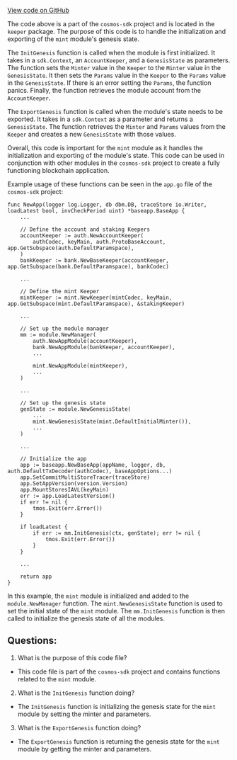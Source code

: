 [View code on GitHub](https://github.com/cosmos/cosmos-sdk/blob/main/x/mint/keeper/genesis.go)

The code above is a part of the `cosmos-sdk` project and is located in the `keeper` package. The purpose of this code is to handle the initialization and exporting of the `mint` module's genesis state. 

The `InitGenesis` function is called when the module is first initialized. It takes in a `sdk.Context`, an `AccountKeeper`, and a `GenesisState` as parameters. The function sets the `Minter` value in the `Keeper` to the `Minter` value in the `GenesisState`. It then sets the `Params` value in the `Keeper` to the `Params` value in the `GenesisState`. If there is an error setting the `Params`, the function panics. Finally, the function retrieves the module account from the `AccountKeeper`.

The `ExportGenesis` function is called when the module's state needs to be exported. It takes in a `sdk.Context` as a parameter and returns a `GenesisState`. The function retrieves the `Minter` and `Params` values from the `Keeper` and creates a new `GenesisState` with those values.

Overall, this code is important for the `mint` module as it handles the initialization and exporting of the module's state. This code can be used in conjunction with other modules in the `cosmos-sdk` project to create a fully functioning blockchain application. 

Example usage of these functions can be seen in the `app.go` file of the `cosmos-sdk` project:

```
func NewApp(logger log.Logger, db dbm.DB, traceStore io.Writer, loadLatest bool, invCheckPeriod uint) *baseapp.BaseApp {
    ...

    // Define the account and staking Keepers
    accountKeeper := auth.NewAccountKeeper(
        authCodec, keyMain, auth.ProtoBaseAccount, app.GetSubspace(auth.DefaultParamspace),
    )
    bankKeeper := bank.NewBaseKeeper(accountKeeper, app.GetSubspace(bank.DefaultParamspace), bankCodec)

    ...

    // Define the mint Keeper
    mintKeeper := mint.NewKeeper(mintCodec, keyMain, app.GetSubspace(mint.DefaultParamspace), &stakingKeeper)

    ...

    // Set up the module manager
    mm := module.NewManager(
        auth.NewAppModule(accountKeeper),
        bank.NewAppModule(bankKeeper, accountKeeper),
        ...

        mint.NewAppModule(mintKeeper),
        ...
    )

    ...

    // Set up the genesis state
    genState := module.NewGenesisState(
        ...
        mint.NewGenesisState(mint.DefaultInitialMinter()),
        ...
    )

    ...

    // Initialize the app
    app := baseapp.NewBaseApp(appName, logger, db, auth.DefaultTxDecoder(authCodec), baseAppOptions...)
    app.SetCommitMultiStoreTracer(traceStore)
    app.SetAppVersion(version.Version)
    app.MountStoresIAVL(keyMain)
    err := app.LoadLatestVersion()
    if err != nil {
        tmos.Exit(err.Error())
    }

    if loadLatest {
        if err := mm.InitGenesis(ctx, genState); err != nil {
            tmos.Exit(err.Error())
        }
    }

    ...

    return app
}
``` 

In this example, the `mint` module is initialized and added to the `module.NewManager` function. The `mint.NewGenesisState` function is used to set the initial state of the `mint` module. The `mm.InitGenesis` function is then called to initialize the genesis state of all the modules.
## Questions: 
 1. What is the purpose of this code file?
- This code file is part of the `cosmos-sdk` project and contains functions related to the `mint` module.

2. What is the `InitGenesis` function doing?
- The `InitGenesis` function is initializing the genesis state for the `mint` module by setting the minter and parameters.

3. What is the `ExportGenesis` function doing?
- The `ExportGenesis` function is returning the genesis state for the `mint` module by getting the minter and parameters.